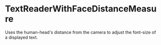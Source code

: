 # TextReaderWithFaceDistanceMeasure
 Uses the human-head's distance from the camera to adjust the font-size of a displayed text.
